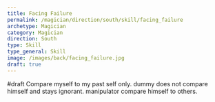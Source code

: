 ```yaml
---
title: Facing Failure
permalink: /magician/direction/south/skill/facing_failure
archetype: Magician
category: Magician
direction: South
type: Skill
type_general: Skill
image: /images/back/facing_failure.jpg
draft: true
---
```

#draft Compare myself to my past self only. dummy does not compare himself and stays ignorant. manipulator compare himself to others.
